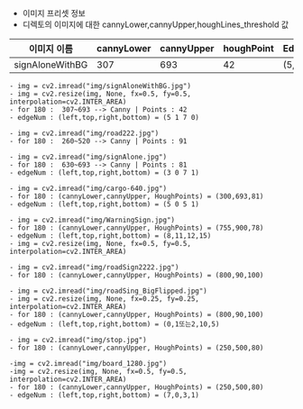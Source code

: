 - 이미지 프리셋 정보
- 디렉토의 이미지에 대한 cannyLower,cannyUpper,houghLines_threshold 값
    
    
| 이미지 이름 | cannyLower | cannyUpper | houghPoint | Edges(left,top,right,bottom)|
|-----------|------------|------------|------------|-----------------------------|
|signAloneWithBG|307|693|42|(5,1,7,0)|
    
    
    - img = cv2.imread("img/signAloneWithBG.jpg")
    - img = cv2.resize(img, None, fx=0.5, fy=0.5, interpolation=cv2.INTER_AREA)
    - for 180 :  307~693 --> Canny | Points : 42
    - edgeNum : (left,top,right,bottom) = (5 1 7 0)

    - img = cv2.imread("img/road222.jpg")
    - for 180 :  260~520 --> Canny | Points : 91

    - img = cv2.imread("img/signAlone.jpg")
    - for 180 :  630~693 --> Canny | Points : 81
    - edgeNum : (left,top,right,bottom) = (3 0 7 1)

    - img = cv2.imread("img/cargo-640.jpg")
    - for 180 : (cannyLower,cannyUpper, HoughPoints) = (300,693,81)
    - edgeNum : (left,top,right,bottom) = (5 0 5 1)

    - img = cv2.imread("img/WarningSign.jpg")
    - for 180 : (cannyLower,cannyUpper, HoughPoints) = (755,900,78)
    - edgeNum : (left,top,right,bottom) = (8,11,12,15)
    - img = cv2.resize(img, None, fx=0.5, fy=0.5, interpolation=cv2.INTER_AREA)

    - img = cv2.imread("img/roadSign2222.jpg")
    - for 180 : (cannyLower,cannyUpper, HoughPoints) = (800,90,100)

    - img = cv2.imread("img/roadSing_BigFlipped.jpg")
    - img = cv2.resize(img, None, fx=0.25, fy=0.25, interpolation=cv2.INTER_AREA)
    - for 180 : (cannyLower,cannyUpper, HoughPoints) = (800,90,100)
    - edgeNum : (left,top,right,bottom) = (0,1또는2,10,5)

    - img = cv2.imread("img/stop.jpg")
    - for 180 : (cannyLower,cannyUpper, HoughPoints) = (250,500,80)
    
    -img = cv2.imread("img/board_1280.jpg")
    -img = cv2.resize(img, None, fx=0.5, fy=0.5, interpolation=cv2.INTER_AREA)
    - for 180 : (cannyLower,cannyUpper, HoughPoints) = (250,500,80)
    - edgeNum : (left,top,right,bottom) = (7,0,3,1)